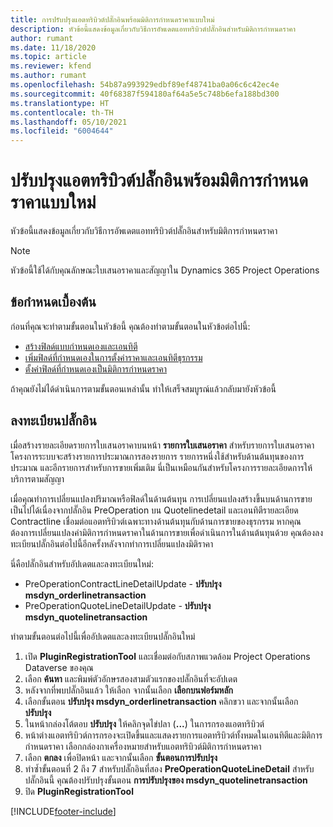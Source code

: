```yaml
---
title: การปรับปรุงแอตทริบิวต์ปลั๊กอินพร้อมมิติการกำหนดราคาแบบใหม่
description: หัวข้อนี้แสดงข้อมูลเกี่ยวกับวิธีการอัพเดตแอททริบิวต์ปลั๊กอินสำหรับมิติการกำหนดราคา
author: rumant
ms.date: 11/18/2020
ms.topic: article
ms.reviewer: kfend
ms.author: rumant
ms.openlocfilehash: 54b87a993929edbf89ef48741ba0a06c6c42ec4e
ms.sourcegitcommit: 40f68387f594180af64a5e5c748b6efa188bd300
ms.translationtype: HT
ms.contentlocale: th-TH
ms.lasthandoff: 05/10/2021
ms.locfileid: "6004644"
---
```

# <a name="update-plug-in-attributes-with-new-pricing-dimensions"></a>ปรับปรุงแอตทริบิวต์ปลั๊กอินพร้อมมิติการกำหนดราคาแบบใหม่

หัวข้อนี้แสดงข้อมูลเกี่ยวกับวิธีการอัพเดตแอททริบิวต์ปลั๊กอินสำหรับมิติการกำหนดราคา

> [!NOTE]
> หัวข้อนี้ใช้ได้กับคุณลักษณะใบเสนอราคาและสัญญาใน Dynamics 365 Project Operations

## <a name="prerequisites"></a>ข้อกำหนดเบื้องต้น
ก่อนที่คุณจะทำตามขั้นตอนในหัวข้อนี้ คุณต้องทำตามขั้นตอนในหัวข้อต่อไปนี้:

  - [สร้างฟิลด์แบบกำหนดเองและเอนทิตี](create-custom-fields-entities-pricing-dimensions.md) 
  - [เพิ่มฟิลด์ที่กำหนดเองในการตั้งค่าราคาและเอนทิตีธุรกรรม ](add-custom-fields-price-setup-transactional-entities.md)
  - [ตั้งค่าฟิลด์ที่กำหนดเองเป็นมิติการกำหนดราคา](set-up-custom-fields-pricing-dimensions.md) 
  
ถ้าคุณยังไม่ได้ดำเนินการตามขั้นตอนเหล่านั้น ทำให้เสร็จสมบูรณ์แล้วกลับมายังหัวข้อนี้

## <a name="register-a-plug-in"></a>ลงทะเบียนปลั๊กอิน
เมื่อสร้างรายละเอียดรายการใบเสนอราคาบนหน้า **รายการใบเสนอราคา** สำหรับรายการใบเสนอราคา โครงการระบบจะสร้างรายการประมาณการสองรายการ รายการหนึ่งใช้สำหรับด้านต้นทุนของการประมาณ และอีกรายการสำหรับการขายเพิ่มเติม นี่เป็นเหมือนกันสำหรับโครงการรายละเอียดการให้บริการตามสัญญา

เมื่อคุณทำการเปลี่ยนแปลงปริมาณหรือฟิลด์ในด้านต้นทุน การเปลี่ยนแปลงสร้างขึ้นบนด้านการขาย เป็นไปได้เนื่องจากปลั๊กอิน PreOperation บน Quotelinedetail และเอนทิตีรายละเอียด Contractline เชื่อมต่อแอตทริบิวต์เฉพาะทางด้านต้นทุนกับด้านการขายของธุรกรรม หากคุณต้องการเปลี่ยนแปลงค่ามิติการกำหนดราคาในด้านการขายเพื่อดำเนินการในด้านต้นทุนด้วย คุณต้องลงทะเบียนปลั๊กอินต่อไปนี้อีกครั้งหลังจากทำการเปลี่ยนแปลงมิติราคา

นี่คือปลั๊กอินสำหรับอัปเดตและลงทะเบียนใหม่:

- PreOperationContractLineDetailUpdate - **ปรับปรุง msdyn_orderlinetransaction**
- PreOperationQuoteLineDetailUpdate - **ปรับปรุง msdyn_quotelinetransaction**

ทำตามขั้นตอนต่อไปนี้เพื่ออัปเดตและลงทะเบียนปลั๊กอินใหม่

1. เปิด **PluginRegistrationTool** และเชื่อมต่อกับสภาพแวดล้อม Project Operations Dataverse ของคุณ
2. เลือก **ค้นหา** และพิมพ์ตัวอักษรสองสามตัวแรกของปลั๊กอินที่จะอัปเดต
3. หลังจากที่พบปลั๊กอินแล้ว ให้เลือก จากนั้นเลือก **เลือกบนฟอร์มหลัก**
4. เลือกขั้นตอน **ปรับปรุง msdyn_orderlinetransaction** คลิกขวา และจากนั้นเลือก **ปรับปรุง**
5. ในหน้ากล่องโต้ตอบ **ปรับปรุง** ให้คลิกจุดไข่ปลา (**...**) ในการกรองแอตทริบิวต์
6. หน้าต่างแอตทริบิวต์การกรองจะเปิดขึ้นและแสดงรายการแอตทริบิวต์ทั้งหมดในเอนทิตีและมิติการกำหนดราคา เลือกกล่องกาเครื่องหมายสำหรับแอตทริบิวต์มิติการกำหนดราคา
7. เลือก **ตกลง** เพื่อปิดหน้า และจากนั้นเลือก **ขั้นตอนการปรับปรุง**
8. ทำซ้ำขั้นตอนที่ 2 ถึง 7 สำหรับปลั๊กอินที่สอง **PreOperationQuoteLineDetail** สำหรับปลั๊กอินนี้ คุณต้องปรับปรุงขั้นตอน **การปรับปรุงของ msdyn_quotelinetransaction**
9. ปิด **PluginRegistrationTool**


[!INCLUDE[footer-include](../includes/footer-banner.md)]